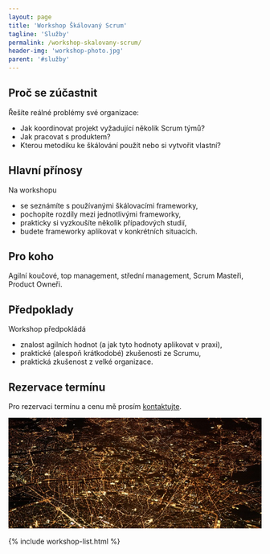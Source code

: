 ```yaml
---
layout: page
title: 'Workshop Škálovaný Scrum'
tagline: 'Služby'
permalink: /workshop-skalovany-scrum/
header-img: 'workshop-photo.jpg'
parent: '#služby'
---
```


## Proč se zúčastnit

Řešíte reálné problémy své organizace:
- Jak koordinovat projekt vyžadující několik Scrum týmů?
- Jak pracovat s produktem?
- Kterou metodiku ke škálování použít nebo si vytvořit vlastní?

## Hlavní přínosy

Na workshopu

- se seznámíte s používanými škálovacími frameworky,
- pochopíte rozdíly mezi jednotlivými frameworky,
- prakticky si vyzkoušíte několik případových studií,
- budete frameworky aplikovat v konkrétních situacích.

## Pro koho

Agilní koučové, top management, střední management, Scrum Masteři, Product Owneři.

## Předpoklady

Workshop předpokládá

- znalost agilních hodnot (a jak tyto hodnoty aplikovat v praxi),
- praktické (alespoň krátkodobé) zkušenosti ze Scrumu,
- praktická zkušenost z velké organizace.

## Rezervace termínu

Pro rezervaci termínu a cenu mě prosím [kontaktujte](/#kontakt).

![Workshop škálovaný Scrum](/images/blog/workshop-skalovany-scrum.jpg)

{% include workshop-list.html %}